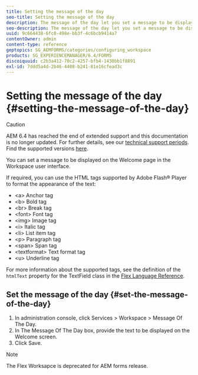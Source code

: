 ```yaml
---
title: Setting the message of the day
seo-title: Setting the message of the day
description: The message of the day let you set a message to be displayed on the Welcome page in the Workspace user interface.
seo-description: The message of the day let you set a message to be displayed on the Welcome page in the Workspace user interface.
uuid: 9c664438-6fc0-498e-bb3f-4c6bcb9414a7
contentOwner: admin
content-type: reference
geptopics: SG_AEMFORMS/categories/configuring_workspace
products: SG_EXPERIENCEMANAGER/6.4/FORMS
discoiquuid: c2b3a412-70c2-4257-bfb4-1430bb1f8891
exl-id: 7ddd5a4d-2b46-4408-b241-81e16cfead3c
---
```

# Setting the message of the day {#setting-the-message-of-the-day}

>[!CAUTION]
>
>AEM 6.4 has reached the end of extended support and this documentation is no longer updated. For further details, see our [technical support periods](https://helpx.adobe.com/support/programs/eol-matrix.html). Find the supported versions [here](https://experienceleague.adobe.com/docs/).

You can set a message to be displayed on the Welcome page in the Workspace user interface.

If required, you can use the HTML tags supported by Adobe Flash® Player to format the appearance of the text:

* &lt;a&gt; Anchor tag
* &lt;b&gt; Bold tag
* &lt;br&gt; Break tag
* &lt;font&gt; Font tag
* &lt;img&gt; Image tag
* &lt;i&gt; Italic tag
* &lt;li&gt; List item tag
* &lt;p&gt; Paragraph tag
* &lt;span&gt; Span tag
* &lt;textformat&gt; Text format tag
* &lt;u&gt; Underline tag

For more information about the supported tags, see the definition of the `htmlText` property for the TextField class in the [Flex Language Reference](https://flex.apache.org/).

## Set the message of the day {#set-the-message-of-the-day}

1. In administration console, click Services &gt; Workspace &gt; Message Of The Day.
1. In The Message Of The Day box, provide the text to be displayed on the Welcome screen.
1. Click Save.

>[!NOTE]
>
>The Flex Worksapce is deprecated for AEM forms release.

